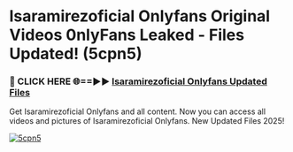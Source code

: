 # Isaramirezoficial Onlyfans Original Videos 0nlyFans Leaked - Files Updated! (5cpn5)

<h3>🔴 CLICK HERE 🌐==►► <a href="https://tinyurl.com/ehrbuxhb" rel="nofollow">Isaramirezoficial Onlyfans Updated Files</a></h3>

Get Isaramirezoficial Onlyfans and all content. Now you can access all videos and pictures of Isaramirezoficial Onlyfans. New Updated Files 2025!

[![5cpn5](https://i.imgur.com/lVYEuWS.gif)](https://tinyurl.com/ehrbuxhb)
